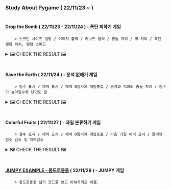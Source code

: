 ### Study About Pygame ( 22/11/23 ~  )

#
#### Drop the Bomb ( 22/11/23 - 22/11/24 ) - 폭탄 피하기 게임
        > 스크린 사이즈 설정 / 이미지 출력 / 키보드 입력 / 충돌 처리 / 벽 처리 / 폭탄 랜덤 위치, 랜덤 스피드

<details>
<summary> 🖼️ CHECK THE RESULT  🖼️ </summary>

</br>

> Drop the Bomb

![Drop the bomb](https://user-images.githubusercontent.com/95046369/203685124-57b7d62c-5452-47ee-9b4f-5e7e7edcc29a.gif)


</details>

#
#### Save the Earth ( 22/11/24 ) - 운석 없애기 게임
        > 점수 표시 / 체력 표시 / 체력 0일시에 게임종료 / 공격과 적과의 충돌 처리 / 점수가 높아질수록 난이도 업

<details>
<summary> 🖼️ CHECK THE RESULT  🖼️ </summary>

</br>

> Save the Earth

![Save the Earth](https://user-images.githubusercontent.com/95046369/203726314-58836f27-efa2-4c8f-adf3-d298c292595e.gif)

</details>

#
#### Colorful Fruits ( 22/11/27 ) - 과일 분류하기 게임
        > 점수 표시 / 체력 표시 / 체력 0일시에 게임종료 / 다음 과일 미리 표시 / 틀리면 점수 감소 및 체력감소

<details>
<summary> 🖼️ CHECK THE RESULT  🖼️ </summary>

</br>

> Colorful Fruits

![Colorful Fruits](https://user-images.githubusercontent.com/95046369/204119205-b970ec7e-4443-43f8-9900-0b27aa0ae990.gif)

</details>

#
#### [JUMPY EXAMPLE - 동도로동동](https://blog.naver.com/topblade71/221507164812) ( 22/11/29 ) - JUMPY 게임
        > 동도로동동 님의 코드를 보고 이해하려고 해봄.
